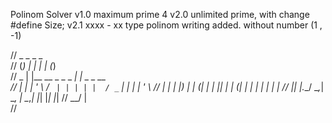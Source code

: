 Polinom Solver
v1.0 maximum prime 4
v2.0 unlimited prime, with change #define Size;
v2.1  xxxx - xx type polinom writing added. without number (1 , -1)

//    _   _                           _   _         
//   (_) | |                         | | (_)        
//    _  | |__     __ _   _   _    __| |  _   _ __  
//   | | | '_ \   / _` | | | | |  / _` | | | | '_ \ 
//   | | | |_) | | (_| | | |_| | | (_| | | | | | | |
//   |_| |_.__/   \__,_|  \__, |  \__,_| |_| |_| |_|
//                         __/ |                    
//                                                                                                           
                                                                                                                                                                                                              
